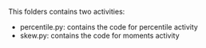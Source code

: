 This folders contains two activities:
  * percentile.py: contains the code for percentile activity
  * skew.py: contains the code for moments activity
